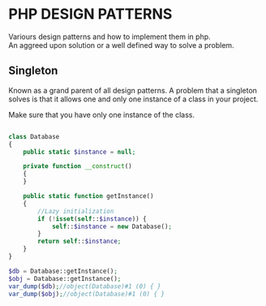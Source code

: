 # PHP DESIGN PATTERNS
Variours design patterns and how to implement them in php.  
An aggreed upon solution  or a  well defined way to solve a problem.


## Singleton 
Known as a grand parent of all design patterns. A problem that a singleton solves is that it allows 
one and only one instance of a class in your project.  

Make sure that you have only one instance of the class.

```php

class Database
{
    public static $instance = null;

    private function __construct()
    {
    }

    public static function getInstance()
    {
        //Lazy initialization
        if (!isset(self::$instance)) {
            self::$instance = new Database();
        }
        return self::$instance;
    }
}

$db = Database::getInstance();
$obj = Database::getInstance();
var_dump($db);//object(Database)#1 (0) { }
var_dump($obj);//object(Database)#1 (0) { }

```